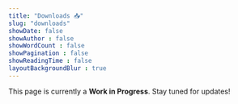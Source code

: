 ```yaml
---
title: "Downloads 📥"
slug: "downloads"
showDate: false
showAuthor : false
showWordCount : false
showPagination : false
showReadingTime : false
layoutBackgroundBlur : true
---
```


This page is currently a **Work in Progress**. Stay tuned for updates!
